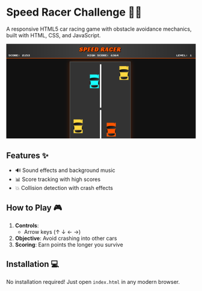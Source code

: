 # Speed Racer Challenge 🚗💨

A responsive HTML5 car racing game with obstacle avoidance mechanics, built with HTML, CSS, and JavaScript.

![Game Screenshot](screenshot.png)

## Features ✨
- 🔊 Sound effects and background music
- 📊 Score tracking with high scores
- 💥 Collision detection with crash effects

## How to Play 🎮

1. **Controls**:
   - Arrow keys (↑ ↓ ← →)
2. **Objective**: Avoid crashing into other cars
3. **Scoring**: Earn points the longer you survive

## Installation 💻

No installation required! Just open `index.html` in any modern browser.
